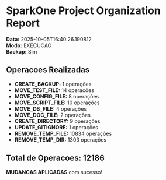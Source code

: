 
# SparkOne Project Organization Report

**Data:** 2025-10-05T16:40:26.190812  
**Modo:** EXECUCAO  
**Backup:** Sim  

## Operacoes Realizadas

- **CREATE_BACKUP:** 1 operações
- **MOVE_TEST_FILE:** 14 operações
- **MOVE_CONFIG_FILE:** 8 operações
- **MOVE_SCRIPT_FILE:** 10 operações
- **MOVE_DB_FILE:** 4 operações
- **MOVE_DOC_FILE:** 2 operações
- **CREATE_DIRECTORY:** 9 operações
- **UPDATE_GITIGNORE:** 1 operações
- **REMOVE_TEMP_FILE:** 10834 operações
- **REMOVE_TEMP_DIR:** 1303 operações

## Total de Operacoes: 12186

**MUDANCAS APLICADAS** com sucesso!
